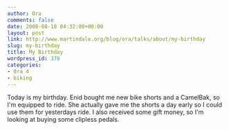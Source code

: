 ```yaml
---
author: Ora
comments: false
date: 2008-08-18 04:32:00+00:00
layout: post
link: http://www.martindale.org/blog/ora/talks/about/my-birthday
slug: my-birthday
title: My Birthday
wordpress_id: 378
categories:
- Ora 4
- biking
---
```


Today is my birthday. Enid bought me new bike shorts and a CamelBak, so I'm equipped to ride. She actually gave me the shorts a day early so I could use them for yesterdays ride. I also received some gift money, so I'm looking at buying some clipless pedals.
